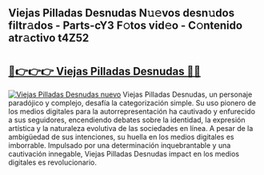 ## Viejas Pilladas Desnudas N𝚞𝚎vos desn𝚞dos filtr𝚊dos - Parts-cY3 F𝚘tos vid𝚎o - C𝚘ntenido atr𝚊ctivo t4Z52

# <h2><a href="http://mba1ndl.tromn.icu/?c=Viejas+Pilladas+Desnudas">🔗👉👉👉 Viejas Pilladas Desnudas 🔗🔗</a></h2>

[![Viejas Pilladas Desnudas nuevo](https://i.imgur.com/pEAQMta.gif)](http://mba1ndl.tromn.icu/?c=Viejas+Pilladas+Desnudas)
Viejas Pilladas Desnudas, un personaje paradójico y complejo, desafía la categorización simple. Su uso pionero de los medios digitales para la autorrepresentación ha cautivado y enfurecido a sus seguidores, encendiendo debates sobre la identidad, la expresión artística y la naturaleza evolutiva de las sociedades en línea. A pesar de la ambigüedad de sus intenciones, su huella en los medios digitales es imborrable. Impulsado por una determinación inquebrantable y una cautivación innegable, Viejas Pilladas Desnudas impact en los medios digitales es revolucionario.
